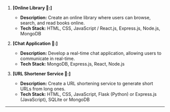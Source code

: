 1. **[Online Library 💼:]**
   - **Description:** Create an online library where users can browse, search, and read books online. 
   - **Tech Stack:** HTML, CSS, JavaScript / React.js, Express.js, Node.js, MongoDB

2. **[Chat Application 💬:]**
   - **Description:** Develop a real-time chat application, allowing users to communicate in real-time.
   - **Tech Stack:** MongoDB, Express.js, React, Node.js

3. **[URL Shortener Service 🔗:]**
   - **Description:** Create a URL shortening service to generate short URLs from long ones.
   - **Tech Stack:** HTML, CSS, JavaScript, Flask (Python) or Express.js (JavaScript), SQLite or MongoDB

  
----

